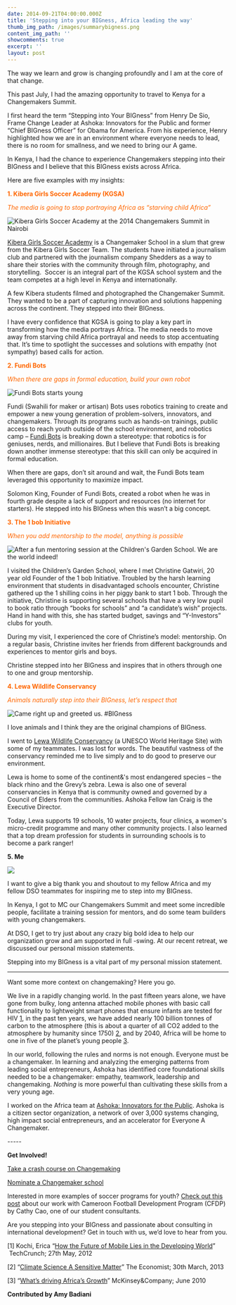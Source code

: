 ```yaml
---
date: 2014-09-21T04:00:00.000Z
title: 'Stepping into your BIGness, Africa leading the way'
thumb_img_path: /images/summarybigness.png
content_img_path: ''
showcomments: true
excerpt: ''
layout: post
---
```

The way we learn and grow is changing profoundly and I am at the core of that change.

This past July, I had the amazing opportunity to travel to Kenya for a Changemakers Summit.

I first heard the term “Stepping into Your BIGness” from Henry De Sio, Frame Change Leader at Ashoka: Innovators for the Public and former “Chief BIGness Officer” for Obama for America. From his experience, Henry highlighted how we are in an environment where everyone needs to lead, there is no room for smallness, and we need to bring our A game. 

In Kenya, I had the chance to experience Changemakers stepping into their BIGness and I believe that this BIGness exists across Africa.

Here are five examples with my insights: 

<font color="#ff6600">**1. Kibera Girls Soccer Academy (KGSA)**

*The media is going to stop portraying Africa as “starving child Africa”*</font>    

![](/images/724109.jpg "Kibera Girls Soccer Academy at the 2014 Changemakers Summit in Nairobi")

[Kibera Girls Soccer Academy](http://www.kiberagirlssocceracademy.org/) is a Changemaker School in a slum that grew from the Kibera Girls Soccer Team. The students have initiated a journalism club and partnered with the journalism company Shedders as a way to share their stories with the community through film, photography, and storytelling.  Soccer is an integral part of the KGSA school system and the team competes at a high level in Kenya and internationally.

A few Kibera students filmed and photographed the Changemaker Summit. They wanted to be a part of capturing innovation and solutions happening across the continent. They stepped into their BIGness.

I have every confidence that KGSA is going to play a key part in transforming how the media portrays Africa. The media needs to move away from starving child Africa portrayal and needs to stop accentuating that. It’s time to spotlight the successes and solutions with empathy (not sympathy) based calls for action.

<font color="#ff6600">**2. Fundi Bots**

*When there are gaps in formal education, build your own robot* </font>

![](/images/5434775.jpg "Fundi Bots starts young")

Fundi (Swahili for maker or artisan) Bots uses robotics training to create and empower a new young generation of problem-solvers, innovators, and changemakers. Through its programs such as hands-on trainings, public access to reach youth outside of the school environment, and robotics camp – [Fundi Bots](http://fundibots.org/) is breaking down a stereotype: that robotics is for geniuses, nerds, and millionaires. But I believe that Fundi Bots is breaking down another immense stereotype: that this skill can only be acquired in formal education.

When there are gaps, don’t sit around and wait, the Fundi Bots team leveraged this opportunity to maximize impact.

Solomon King, Founder of Fundi Bots, created a robot when he was in fourth grade despite a lack of support and resources (no internet for starters). He stepped into his BIGness when this wasn’t a big concept.  

<font color="#ff6600">**3. The 1 bob Initiative**

*When you add mentorship to the model, anything is possible*</font>

![](/images/2165309.jpg "After a fun mentoring session at the Children's Garden School. We are the world indeed!")

I visited the Children’s Garden School, where I met Christine Gatwiri, 20 year old Founder of the 1 bob Initiative. Troubled by the harsh learning environment that students in disadvantaged schools encounter, Christine gathered up the 1 shilling coins in her piggy bank to start 1 bob. Through the initiative, Christine is supporting several schools that have a very low pupil to book ratio through “books for schools” and “a candidate’s wish” projects. Hand in hand with this, she has started budget, savings and “Y-Investors” clubs for youth. 

During my visit, I experienced the core of Christine’s model: mentorship. On a regular basis, Christine invites her friends from different backgrounds and experiences to mentor girls and boys.

Christine stepped into her BIGness and inspires that in others through one to one and group mentorship. 

<font color="#ff6600">**4. Lewa Wildlife Conservancy**

*Animals naturally step into their BIGness, let’s respect that*</font>

![](/images/1411351052.png "Came right up and greeted us. #BIGness")

I love animals and I think they are the original champions of BIGness.

I went to [Lewa Wildlife Conservancy](http://www.lewa.org) (a UNESCO World Heritage Site) with some of my teammates. I was lost for words. The beautiful vastness of the conservancy reminded me to live simply and to do good to preserve our environment.

Lewa is home to some of the continent&'s most endangered species – the black rhino and the Grevy’s zebra. Lewa is also one of several conservancies in Kenya that is community owned and governed by a Council of Elders from the communities. Ashoka Fellow Ian Craig is the Executive Director.

Today, Lewa supports 19 schools, 10 water projects, four clinics, a women's micro-credit programme and many other community projects. I also learned that a top dream profession for students in surrounding schools is to become a park ranger! 

**5. Me**

![](/images/7988201.jpg)

I want to give a big thank you and shoutout to my fellow Africa and my fellow DSO teammates for inspiring me to step into my BIGness. 

In Kenya, I got to MC our Changemakers Summit and meet some incredible people, facilitate a training session for mentors, and do some team builders with young changemakers. 

At DSO, I get to try just about any crazy big bold idea to help our organization grow and am supported in full -swing. At our recent retreat, we discussed our personal mission statements.

Stepping into my BIGness is a vital part of my personal mission statement.

- - -

Want some more context on changemaking? Here you go. 

We live in a rapidly changing world. In the past fifteen years alone, we have gone from bulky, long antenna attached mobile phones with basic call functionality to lightweight smart phones that ensure infants are tested for HIV [1](http://tcrn.ch/1wE6ovV), in the past ten years, we have added nearly 100 billion tonnes of carbon to the atmosphere (this is about a quarter of all CO2 added to the atmosphere by humanity since 1750) [2](http://tcrn.ch/1wE6ovV), and by 2040, Africa will be home to one in five of the planet’s young people [3](http://bit.ly/1gsW1k3).

In our world, following the rules and norms is not enough. Everyone must be a changemaker. In learning and analyzing the emerging patterns from leading social entrepreneurs, Ashoka has identified core foundational skills needed to be a changemaker: empathy, teamwork, leadership and changemaking. *Nothing* is more powerful than cultivating these skills from a very young age.

I worked on the Africa team at [Ashoka: Innovators for the Public](http://www.ashoka.org/). Ashoka is a citizen sector organization, a network of over 3,000 systems changing, high impact social entrepreneurs, and an accelerator for Everyone A Changemaker. 

\-----

**Get Involved!**

[Take a crash course on Changemaking](http://www.changemakers.com/DiscoveryFrameworkTool)

[Nominate a Changemaker school](http://startempathy.org/changemaker-schools-nomination)

Interested in more examples of soccer programs for youth? [Check out this post](/blogposts/my-experience-working-with-cameroon-football-development-program-cfdp3/) about our work with Cameroon Football Development Program (CFDP) by Cathy Cao, one of our student consultants. 

Are you stepping into your BIGness and passionate about consulting in international development? Get in touch with us, we’d love to hear from you. 

\[1] Kochi, Erica “[How the Future of Mobile Lies in the Developing World](http://tcrn.ch/1wE6ovV)”  TechCrunch; 27th May, 2012

\[2] “[Climate Science A Sensitive Matter](http://econ.st/1gtBNgF)” The Economist; 30th March, 2013

\[3] “[What’s driving Africa’s Growth](http://bit.ly/1gsW1k3)” McKinsey&Company; June 2010

**Contributed by Amy Badiani**